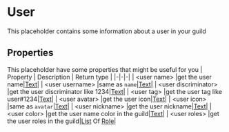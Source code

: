 # User
This placeholder contains some information about a user in your guild

## Properties
This placeholder have some properties that might be useful for you
| Property      | Description | Return type |
|-|-|-|
| \<user name\> |get the user name|[Text](./text.md)|
| \<user username\> |same as `name`|[Text](./text.md)|
| \<user discriminator\> |get the user discriminator like 1234|[Text](./text.md)|
| \<user tag\> |get the user tag like user#1234|[Text](./text.md)|
| \<user avatar\> |get the user icon|[Text](./text.md)|
| \<user icon\> |same as `avatar`|[Text](./text.md)|
| \<user nickname\> |get the user nickname|[Text](./text.md)|
| \<user color\> |get the user name color in the guild|[Text](./text.md)|
| \<user roles\> |get the user roles in the guild|[List](./list.md) Of [Role](./role.md)|